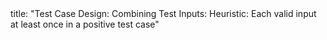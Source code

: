<frontmatter>
title: "Test Case Design: Combining Test Inputs: Heuristic: Each valid input at least once in a positive test case"
</frontmatter>

<include src="unit-inPage-asFlat.md" boilerplate />